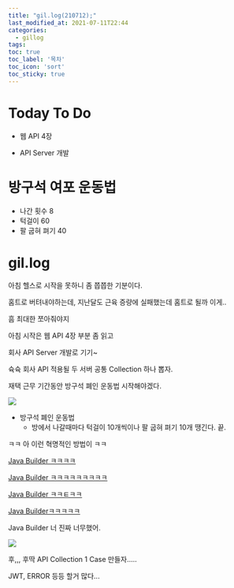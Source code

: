 ```yaml
---
title: "gil.log(210712);"
last_modified_at: 2021-07-11T22:44
categories: 
  - gillog
tags:
toc: true
toc_label: '목차'
toc_icon: 'sort'
toc_sticky: true
---
```

# Today To Do

- 웹 API 4장

- API Server 개발

# 방구석 여포 운동법

- 나간 횟수 8
- 턱걸이 60
- 팔 굽혀 펴기 40

# gil.log

아침 헬스로 시작을 못하니 좀 쯥쯥한 기분이다.

홈트로 버텨내야하는데, 지난달도 근육 증량에 실패했는데 홈트로 될까 이게..

흠 최대한 쪼아줘야지


아침 시작은 웹 API 4장 부분 좀 읽고

회사 API Server 개발로 기기~


슉슉 회사 API 적용될 두 서버 공통 Collection 하나 뽑자.


재택 근무 기간동안 방구석 폐인 운동법 시작해야겠다.


![](https://images.velog.io/images/gillog/post/627d2873-a366-4fd9-90a2-fd3474828ac5/image.png)

- 방구석 폐인 운동법
	- 방에서 나갈때마다 턱걸이 10개씩이나 팔 굽혀 펴기 10개 땡긴다. 끝.
    
ㅋㅋ 아 이런 혁명적인 방법이 ㅋㅋ

[Java Builder ㅋㅋㅋㅋ](https://velog.io/@gillog/Eclipse-Source-%EC%BD%94%EB%93%9C-%EC%88%98%EC%A0%95-%ED%9B%84-Tomcat-%EC%A0%81%EC%9A%A9-%EC%95%88%EB%90%A0%EB%95%8CJava-Builder-%EC%97%86%EC%9D%84-%EB%95%8C)

[Java Builder ㅋㅋㅋㅋㅋㅋㅋㅋㅋ](https://velog.io/@gillog/Eclipse-Source-%EC%BD%94%EB%93%9C-%EC%88%98%EC%A0%95-%ED%9B%84-Tomcat-%EC%A0%81%EC%9A%A9-%EC%95%88%EB%90%A0%EB%95%8CJava-Builder-%EC%97%86%EC%9D%84-%EB%95%8C)


[Java Builder ㅋㅋㅌㅋㅋ](https://velog.io/@gillog/Eclipse-Source-%EC%BD%94%EB%93%9C-%EC%88%98%EC%A0%95-%ED%9B%84-Tomcat-%EC%A0%81%EC%9A%A9-%EC%95%88%EB%90%A0%EB%95%8CJava-Builder-%EC%97%86%EC%9D%84-%EB%95%8C)


[Java Builderㅋㅋㅋㅋㅋ](https://velog.io/@gillog/Eclipse-Source-%EC%BD%94%EB%93%9C-%EC%88%98%EC%A0%95-%ED%9B%84-Tomcat-%EC%A0%81%EC%9A%A9-%EC%95%88%EB%90%A0%EB%95%8CJava-Builder-%EC%97%86%EC%9D%84-%EB%95%8C)


Java Builder 너 진짜 너무했어. 

![](https://images.velog.io/images/gillog/post/304e1ae1-fbb5-4d07-9983-34ebd1e5cff5/image.png)


후,,, 후딱 API Collection 1 Case 만들자.....


JWT, ERROR 등등 할거 많다...


